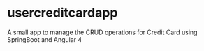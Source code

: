 # usercreditcardapp
A small app to manage the CRUD operations for Credit Card using SpringBoot and Angular 4

